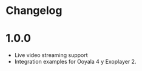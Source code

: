 # Changelog

# 1.0.0

* Live video streaming support
* Integration examples for Ooyala 4 y Exoplayer 2.
